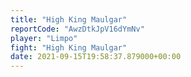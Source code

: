 ```yaml
---
title: "High King Maulgar"
reportCode: "AwzDtkJpV16dYmNv"
player: "Limpo"
fight: "High King Maulgar"
date: 2021-09-15T19:58:37.879000+00:00
---
```

